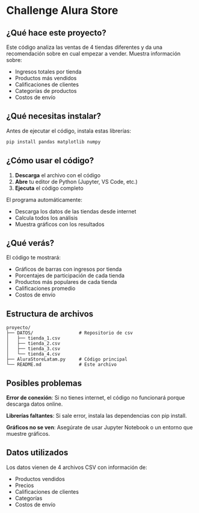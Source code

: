 # Challenge Alura Store

## ¿Qué hace este proyecto?

Este código analiza las ventas de 4 tiendas diferentes y da una recomendación sobre en cual empezar a vender. Muestra información sobre:
- Ingresos totales por tienda
- Productos más vendidos
- Calificaciones de clientes
- Categorías de productos
- Costos de envío

## ¿Qué necesitas instalar?

Antes de ejecutar el código, instala estas librerías:

```bash
pip install pandas matplotlib numpy
```

## ¿Cómo usar el código?

1. **Descarga** el archivo con el código
2. **Abre** tu editor de Python (Jupyter, VS Code, etc.)
3. **Ejecuta** el código completo

El programa automáticamente:
- Descarga los datos de las tiendas desde internet
- Calcula todos los análisis
- Muestra gráficos con los resultados

## ¿Qué verás?

El código te mostrará:
- Gráficos de barras con ingresos por tienda
- Porcentajes de participación de cada tienda
- Productos más populares de cada tienda
- Calificaciones promedio
- Costos de envío

## Estructura de archivos

```
proyecto/
├── DATOS/                 # Repositorio de csv
│   ├── tienda_1.csv
│   ├── tienda_2.csv
│   ├── tienda_3.csv
│   └── tienda_4.csv
├── AluraStoreLatam.py     # Código principal
└── README.md              # Este archivo
```

## Posibles problemas

**Error de conexión**: Si no tienes internet, el código no funcionará porque descarga datos online.

**Librerías faltantes**: Si sale error, instala las dependencias con pip install.

**Gráficos no se ven**: Asegúrate de usar Jupyter Notebook o un entorno que muestre gráficos.

## Datos utilizados

Los datos vienen de 4 archivos CSV con información de:
- Productos vendidos
- Precios
- Calificaciones de clientes
- Categorías
- Costos de envío
